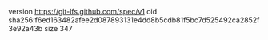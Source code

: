 version https://git-lfs.github.com/spec/v1
oid sha256:f6ed163482afee2d087893131e4dd8b5cdb81f5bc7d525492ca2852f3e92a43b
size 347
